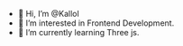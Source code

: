 - 👋 Hi, I’m @Kallol
- 👀 I’m interested in Frontend Development.
- 🌱 I’m currently learning Three js.
